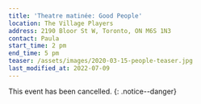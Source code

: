 ```yaml
---
title: 'Theatre matinée: Good People'
location: The Village Players
address: 2190 Bloor St W, Toronto, ON M6S 1N3
contact: Paula
start_time: 2 pm
end_time: 5 pm
teaser: /assets/images/2020-03-15-people-teaser.jpg
last_modified_at: 2022-07-09
---
```


This event has been cancelled.
{: .notice--danger}
